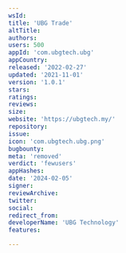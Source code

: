```yaml
---
wsId: 
title: 'UBG Trade'
altTitle: 
authors: 
users: 500
appId: 'com.ubgtech.ubg'
appCountry: 
released: '2022-02-27'
updated: '2021-11-01'
version: '1.0.1'
stars: 
ratings: 
reviews: 
size: 
website: 'https://ubgtech.my/'
repository: 
issue: 
icon: 'com.ubgtech.ubg.png'
bugbounty: 
meta: 'removed'
verdict: 'fewusers'
appHashes: 
date: '2024-02-05'
signer: 
reviewArchive: 
twitter: 
social: 
redirect_from: 
developerName: 'UBG Technology'
features: 

---
```


